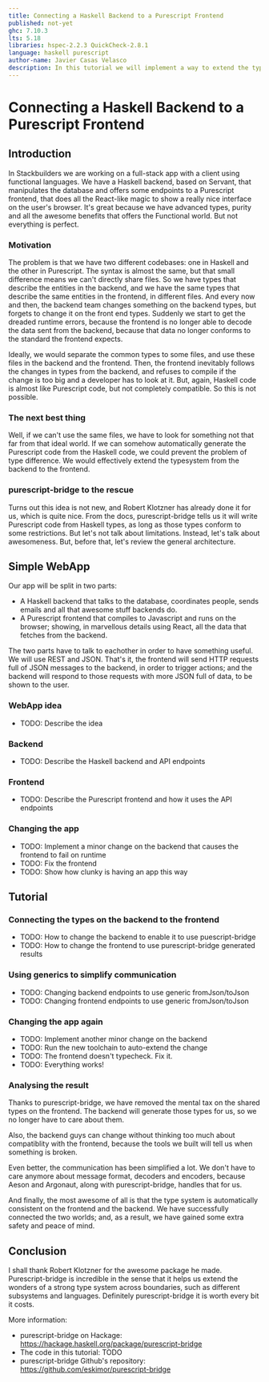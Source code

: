 ```yaml
---
title: Connecting a Haskell Backend to a Purescript Frontend
published: not-yet
ghc: 7.10.3
lts: 5.18
libraries: hspec-2.2.3 QuickCheck-2.8.1
language: haskell purescript
author-name: Javier Casas Velasco
description: In this tutorial we will implement a way to extend the types in the Haskell backend to the Purescript frontend while maintaining consistency and simplifying communication.
---
```

# Connecting a Haskell Backend to a Purescript Frontend
## Introduction
In Stackbuilders we are working on a full-stack app with a client using functional languages.
We have a Haskell backend, based on Servant, that manipulates the database and offers some endpoints to a Purescript frontend,
that does all the React-like magic to show a really nice interface on the user's browser.
It's great because we have advanced types, purity and all the awesome benefits that offers the Functional world.
But not everything is perfect.

### Motivation
The problem is that we have two different codebases: one in Haskell and the other in Purescript.
The syntax is almost the same, but that small difference means we can't directly share files.
So we have types that describe the entities in the backend,
and we have the same types that describe the same entities in the frontend, in different files.
And every now and then, the backend team changes something on the backend types,
but forgets to change it on the front end types.
Suddenly we start to get the dreaded runtime errors,
because the frontend is no longer able to decode the data sent from the backend,
because that data no longer conforms to the standard the frontend expects.

Ideally, we would separate the common types to some files, and use these files in the backend and the frontend.
Then, the frontend inevitably follows the changes in types from the backend,
and refuses to compile if the change is too big and a developer has to look at it.
But, again, Haskell code is almost like Purescript code, but not completely compatible.
So this is not possible.

### The next best thing
Well, if we can't use the same files, we have to look for something not that far from that ideal world.
If we can somehow automatically generate the Purescript code from the Haskell code,
we could prevent the problem of type difference. We would effectively extend the typesystem from the backend to the frontend.

### purescript-bridge to the rescue
Turns out this idea is not new, and Robert Klotzner has already done it for us, which is quite nice.
From the docs, purescript-bridge tells us it will write Purescript code from Haskell types,
as long as those types conform to some restrictions.
But let's not talk about limitations. Instead, let's talk about awesomeness. But, before that, let's review the general architecture.

## Simple WebApp
Our app will be split in two parts:
 * A Haskell backend that talks to the database, coordinates people, sends emails and all that awesome stuff backends do.
 * A Purescript frontend that compiles to Javascript and runs on the browser;
   showing, in marvellous details using React, all the data that fetches from the backend.

The two parts have to talk to eachother in order to have something useful.
We will use REST and JSON. That's it, the frontend will send HTTP requests full of JSON messages to the backend, in order to trigger actions;
and the backend will respond to those requests with more JSON full of data, to be shown to the user.

### WebApp idea
* TODO: Describe the idea

### Backend
* TODO: Describe the Haskell backend and API endpoints

### Frontend
* TODO: Describe the Purescript frontend and how it uses the API endpoints

### Changing the app
* TODO: Implement a minor change on the backend that causes the frontend to fail on runtime
* TODO: Fix the frontend
* TODO: Show how clunky is having an app this way


## Tutorial
### Connecting the types on the backend to the frontend
* TODO: How to change the backend to enable it to use puescript-bridge
* TODO: How to change the frontend to use purescript-bridge generated results

### Using generics to simplify communication
* TODO: Changing backend endpoints to use generic fromJson/toJson
* TODO: Changing frontend endpoints to use generic fromJson/toJson

### Changing the app again
* TODO: Implement another minor change on the backend
* TODO: Run the new toolchain to auto-extend the change
* TODO: The frontend doesn't typecheck. Fix it.
* TODO: Everything works!

### Analysing the result
Thanks to purescript-bridge, we have removed the mental tax on the shared types on the frontend.
The backend will generate those types for us, so we no longer have to care about them.

Also, the backend guys can change without thinking too much about compatiblity with the frontend,
because the tools we built will tell us when something is broken.

Even better, the communication has been simplified a lot.
We don't have to care anymore about message format, decoders and encoders, because Aeson and Argonaut, along with purescript-bridge, handles that for us.

And finally, the most awesome of all is that the type system is automatically consistent on the frontend and the backend.
We have successfully connected the two worlds; and, as a result, we have gained some extra safety and peace of mind.

## Conclusion
I shall thank Robert Klotzner for the awesome package he made.
Purescript-bridge is incredible in the sense that it helps us extend the wonders of a strong type system across boundaries,
 such as different subsystems and languages. Definitely purescript-bridge it is worth every bit it costs.

More information:
* purescript-bridge on Hackage: https://hackage.haskell.org/package/purescript-bridge
* The code in this tutorial: TODO
* purescript-bridge Github's repository: https://github.com/eskimor/purescript-bridge

